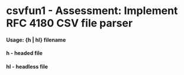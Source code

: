 # csvfun1 - Assessment: Implement RFC 4180 CSV file parser
#### Usage: {h | hl} filename
####  h - headed file
####  hl - headless file
